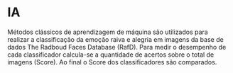 # IA
Métodos clássicos de aprendizagem de máquina são utilizados para realizar a classificação da emoção raiva e alegria em imagens da base de dados The Radboud Faces Database (RafD). Para medir o desempenho de cada classificador calcula-se a quantidade de acertos sobre o total de imagens (Score). Ao final o Score dos classificadores são comparados.
